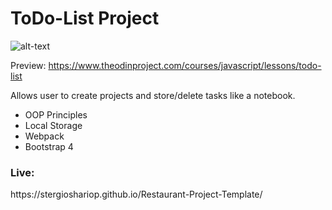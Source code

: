 <h1><b>ToDo-List Project</b></h1>

![alt-text](https://github.com/StergiosHariop/Todo-List-Project/blob/master/project.gif)

Preview:
https://www.theodinproject.com/courses/javascript/lessons/todo-list

Allows user to create projects and store/delete tasks like a notebook.

- OOP Principles 
- Local Storage
- Webpack 
- Bootstrap 4 


<h3><b>Live:</b></h3>
https://stergioshariop.github.io/Restaurant-Project-Template/

